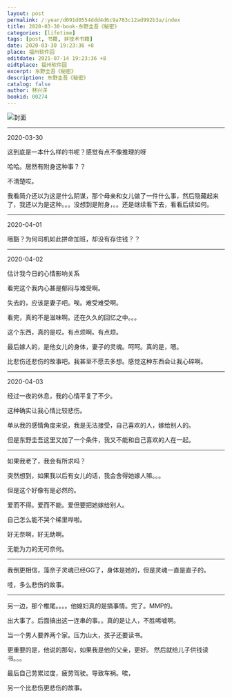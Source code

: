 ```yaml
---
layout: post
permalink: /:year/d091d0554ddd4d6c9a783c12ad992b3a/index
title: 2020-03-30-book-东野圭吾《秘密》
categories: [lifetime]
tags: [post, 书籍, 非技术书籍]
date: 2020-03-30 19:23:36 +8
place: 福州软件园
editdate: 2021-07-14 19:23:36 +8
eidtplace: 福州软件园
excerpt: 东野圭吾《秘密》
description: 东野圭吾《秘密》
catalog: false
author: 林兴洋
bookid: 00274
---
```



![封面](https://gitee.com/linxingyang/at-2020-10-02-image/raw/master/image/T-talks/image/2020/books/mm.jpg)

---

2020-03-30 

这到底是一本什么样的书呢？感觉有点不像推理的呀

哈哈。居然有附身这种事？？

不清楚哎。 

我看简介还以为这是什么阴谋，那个母亲和女儿做了一件什么事，然后隐藏起来了，我还以为是这种。。。没想到是附身，。。还是继续看下去，看看后续如何。

---

2020-04-01 

哦豁？为何司机如此拼命加班，却没有存住钱？？

---

2020-04-02

估计我今日的心情影响关系

看完这个我内心甚是郁闷与难受啊。

失去的，应该是妻子吧。唉。难受难受啊。

看完，真的不是滋味啊。还在久久的回忆之中。。。

这个东西，真的是哎。有点烦啊。有点烦。

最后嫁人的，是他女儿的身体，妻子的灵魂。呵呵。真的是，嗯。

比悲伤还悲伤的故事吧。我甚至不愿去多想。感觉这种东西会让我心碎啊。

---

2020-04-03

经过一夜的休息，我的心情平复了不少。

这种确实让我心情比较悲伤。

单从我的感情角度来说，我是无法接受，自己喜欢的人，嫁给别人的。

但是东野圭吾这里又加了一个条件，我又不能和自己喜欢的人在一起。

---

如果我老了，我会有所求吗？

突然想到，如果我以后有女儿的话，我会舍得她嫁人嘛。。。

但是这个好像有是必然的。

爱而不得。爱而不能。爱但要把她嫁给别人。

自己怎么能不哭个稀里哗啦。

好无奈啊，好无助啊。

无能为力的无可奈何。

---


我倒更相信，藻奈子灵魂已经GG了，身体是她的，但是灵魂一直是直子的。

哇，多么悲伤的故事。


---

另一边，那个椎尾。。。。他媳妇真的是搞事情。完了。MMP的。

出大事了。后面搞出这一连串的事。。真的是让人，不胜唏嘘啊。

当一个男人要养两个家。压力山大，孩子还要读书。

更重要的是，他说的那句，如果我是他的父亲，更好。 然后就给儿子供钱读书。。。

最后自己劳累过度，疲劳驾驶。导致车祸。唉，

另一个比悲伤更悲伤的故事。


